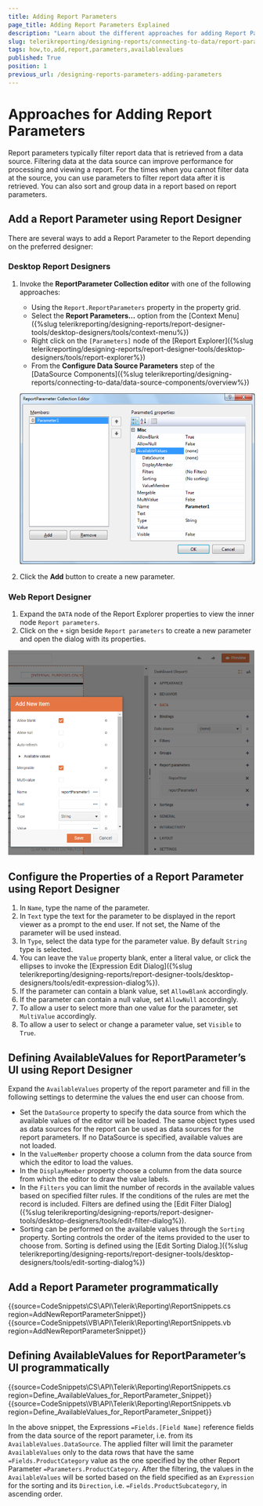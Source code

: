 ```yaml
---
title: Adding Report Parameters
page_title: Adding Report Parameters Explained
description: "Learn about the different approaches for adding Report Parameters in Telerik Reporting, and how to set up AvailableValues values when needed"
slug: telerikreporting/designing-reports/connecting-to-data/report-parameters/how-to-add-report-parameters
tags: how,to,add,report,parameters,availablevalues
published: True
position: 1
previous_url: /designing-reports-parameters-adding-parameters
---
```


# Approaches for Adding Report Parameters

Report parameters typically filter report data that is retrieved from a data source. Filtering data at the data source can improve performance for processing and viewing a report. For the times when you cannot filter data at the source, you can use parameters to filter report data after it is retrieved. You can also sort and group data in a report based on report parameters.

## Add a Report Parameter using Report Designer

There are several ways to add a Report Parameter to the Report depending on the preferred designer:

### Desktop Report Designers

1. Invoke the __ReportParameter Collection editor__ with one of the following approaches:

	* Using the `Report.ReportParameters` property in the property grid.
	* Select the __Report Parameters...__ option from the [Context Menu]({%slug telerikreporting/designing-reports/report-designer-tools/desktop-designers/tools/context-menu%})
	* Right click on the `[Parameters]` node of the [Report Explorer]({%slug telerikreporting/designing-reports/report-designer-tools/desktop-designers/tools/report-explorer%})
	* From the __Configure Data Source Parameters__ step of the [DataSource Components]({%slug telerikreporting/designing-reports/connecting-to-data/data-source-components/overview%})

	![The ReportParameter Collection editor of the Desktop Report Designers](images/ReportParameterEditor.png)

1. Click the __Add__ button to create a new parameter.

### Web Report Designer

1. Expand the `DATA` node of the Report Explorer properties to view the inner node `Report parameters`.
1. Click on the `+` sign beside `Report parameters` to create a new parameter and open the dialog with its properties.

![The Add New Item editor of the Web Report Designer for editint Report Parameter properties](images/WebDesignerReportParameterEditor.png)

## Configure the Properties of a Report Parameter using Report Designer

1. In `Name`, type the name of the parameter.
1. In `Text` type the text for the parameter to be displayed in the report viewer as a prompt to the end user. If not set, the Name of the parameter will be used instead.
1. In `Type`, select the data type for the parameter value. By default `String` type is selected.
1. You can leave the `Value` property blank, enter a literal value, or click the ellipses to invoke the [Expression Edit Dialog]({%slug telerikreporting/designing-reports/report-designer-tools/desktop-designers/tools/edit-expression-dialog%}).
1. If the parameter can contain a blank value, set `AllowBlank` accordingly.
1. If the parameter can contain a null value, set `AllowNull` accordingly.
1. To allow a user to select more than one value for the parameter, set `MultiValue` accordingly.
1. To allow a user to select or change a parameter value, set `Visible` to `True`.

## Defining AvailableValues for ReportParameter’s UI using Report Designer

Expand the `AvailableValues` property of the report parameter and fill in the following settings to determine the values the end user can choose from.

* Set the `DataSource` property to specify the data source from which the available values of the editor will be loaded. The same object types used as data sources for the report can be used as data sources for the report parameters. If no DataSource is specified, available values are not loaded.
* In the `ValueMember` property choose a column from the data source from which the editor to load the values.
* In the `DisplayMember` property choose a column from the data source from which the editor to draw the value labels.
* In the `Filters` you can limit the number of records in the available values based on specified filter rules. If the conditions of the rules are met the record is included. Filters are defined using the [Edit Filter Dialog]({%slug telerikreporting/designing-reports/report-designer-tools/desktop-designers/tools/edit-filter-dialog%}).
* Sorting can be performed on the available values through the `Sorting` property. Sorting controls the order of the items provided to the user to choose from. Sorting is defined using the [Edit Sorting Dialog.]({%slug telerikreporting/designing-reports/report-designer-tools/desktop-designers/tools/edit-sorting-dialog%})

## Add a Report Parameter programmatically

{{source=CodeSnippets\CS\API\Telerik\Reporting\ReportSnippets.cs region=AddNewReportParameterSnippet}}
{{source=CodeSnippets\VB\API\Telerik\Reporting\ReportSnippets.vb region=AddNewReportParameterSnippet}}

## Defining AvailableValues for ReportParameter’s UI programmatically

{{source=CodeSnippets\CS\API\Telerik\Reporting\ReportSnippets.cs region=Define_AvailableValues_for_ReportParameter_Snippet}}
{{source=CodeSnippets\VB\API\Telerik\Reporting\ReportSnippets.vb region=Define_AvailableValues_for_ReportParameter_Snippet}}

In the above snippet, the Expressions `=Fields.[Field Name]` reference fields from the data source of the report parameter, i.e. from its `AvailableValues.DataSource`. The applied filter will limit the parameter `AvailableValues` only to the data rows that have the same `=Fields.ProductCategory` value as the one specified by the other Report Parameter `=Parameters.ProductCategory`. After the filtering, the values in the `AvailableValues` will be sorted based on the field specified as an `Expression` for the sorting and its `Direction`, i.e. `=Fields.ProductSubcategory`, in ascending order.
